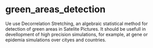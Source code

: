 # green_areas_detection

Ue use Decorrelation Stretching, an algebraic statistical method for detection of green areas in Satelite Pictures. It should be usefull in devellopment of high precision simulations, for example, at gene or epidemia simulations over cityes and countries.
